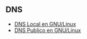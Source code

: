 ## DNS

* [DNS Local en GNU/Linux](guia/dns-local-linux.rst)
* [DNS Publico en GNU/Linux](guia/dns-publico-linux.rst)




